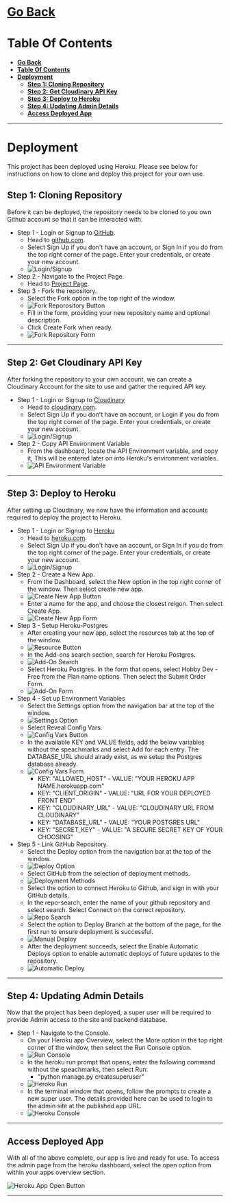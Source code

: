 # [**Go Back**](https://github.com/lukebinmore/guideshare-api)

# **Table Of Contents**
- [**Go Back**](#go-back)
- [**Table Of Contents**](#table-of-contents)
- [**Deployment**](#deployment)
  - [**Step 1: Cloning Repository**](#step-1-cloning-repository)
  - [**Step 2: Get Cloudinary API Key**](#step-2-get-cloudinary-api-key)
  - [**Step 3: Deploy to Heroku**](#step-3-deploy-to-heroku)
  - [**Step 4: Updating Admin Details**](#step-4-updating-admin-details)
  - [**Access Deployed App**](#access-deployed-app)

***

# **Deployment**

This project has been deployed using Heroku. Please see below for instructions on how to clone and deploy this project for your own use.

## **Step 1: Cloning Repository**

Before it can be deployed, the repository needs to be cloned to you own Github account so that it can be interacted with.

 - Step 1 - Login or Signup to [GitHub](https://github.com/).
   - Head to [github.com](https://github.com/).
   - Select Sign Up if you don't have an account, or Sign In if you do from the top right corner of the page. Enter your credentials, or create your new account.
   - ![Login/Signup](./deployment/github-login-signup.png)
 - Step 2 - Navigate to the Project Page.
   - Head to [Project Page](https://github.com/lukebinmore/guideshare-api).
 - Step 3 - Fork the repository.
   - Select the Fork option in the top right of the window.
   - ![Fork Reporository Button](./deployment/github-fork-button.png)
   - Fill in the form, providing your new repository name and optional description.
   - Click Create Fork when ready.
   - ![Fork Repository Form](./deployment/github-fork-form.png)

***

## **Step 2: Get Cloudinary API Key**

After forking the repository to your own account, we can create a Cloudinary Account for the site to use and gather the required API key.

 - Step 1 - Login or Signup to [Cloudinary](https://cloudinary.com/)
   - Head to [cloudinary.com](https://cloudinary.com/).
   - Select Sign Up if you don't have an account, or Login if you do from the top right corner of the page. Enter your credentials, or create your new account.
   - ![Login/Signup](./deployment/cloudinary-login-signup.png)
 - Step 2 - Copy API Environment Variable
   - From the dashboard, locate the API Environment variable, and copy it, This will be entered later on into Heroku's environment variables.
   - ![API Environment Variable](./deployment/cloudinary-api-environment-variable.png)

***

## **Step 3: Deploy to Heroku**

After setting up Cloudinary, we now have the information and accounts required to deploy the project to Heroku.

- Step 1 - Login or Signup to [Heroku](https://www.heroku.com/)
  - Head to [heroku.com](https://www.heroku.com/).
  - Select Sign Up if you don't have an account, or Sign In if you do from the top right corner of the page. Enter your credentials, or create your new account.
  - ![Login/Signup](./deployment/heroku-login-signup.png)
- Step 2 - Create a New App.
  - From the Dashboard, select the New option in the top right corner of the window. Then select create new app.
  - ![Create New App Button](./deployment/heroku-new-app-button.png)
  - Enter a name for the app, and choose the closest reigon. Then select Create App.
  - ![Create New App Form](./deployment/heroku-new-app-form.png)
- Step 3 - Setup Heroku-Postgres
  - After creating your new app, select the resources tab at the top of the window.
  - ![Resource Button](./deployment/heroku-navbar.png)
  - In the Add-ons search section, search for Heroku Postgres.
  - ![Add-On Search](./deployment/heroku-add-on-search.png)
  - Select Heroku Postgres. In the form that opens, select Hobby Dev - Free from the Plan name options. Then select the Submit Order Form.
  - ![Add-On Form](./deployment/heroku-add-on-form.png)
- Step 4 - Set up Environment Variables
  - Select the Settings option from the navigation bar at the top of the window.
  - ![Settings Option](./deployment/heroku-navbar.png)
  - Select Reveal Config Vars.
  - ![Config Vars Button](./deployment/heroku-config-vars-button.png)
  - In the available KEY and VALUE fields, add the below variables without the speachmarks and select Add for each entry. The DATABASE_URL should alrady exist, as we setup the Postgres database already.
  - ![Config Vars Form](./deployment/heroku-config-vars-form.png)
    - KEY: "ALLOWED_HOST" - VALUE: "YOUR HEROKU APP NAME.herokuapp.com"
    - KEY: "CLIENT_ORIGIN" - VALUE: "URL FOR YOUR DEPLOYED FRONT END"
    - KEY: "CLOUDINARY_URL" - VALUE: "CLOUDINARY URL FROM CLOUDINARY"
    - KEY: "DATABASE_URL" - VALUE: "YOUR POSTGRES URL"
    - KEY: "SECRET_KEY" - VALUE: "A SECURE SECRET KEY OF YOUR CHOOSING"
- Step 5 - Link GitHub Repository.
  - Select the Deploy option from the navigation bar at the top of the window.
  - ![Deploy Option](./deployment/heroku-navbar.png)
  - Select GitHub from the selection of deployment methods.
  - ![Deployment Methods](./deployment/heroku-deployment-methods.png)
  - Select the option to connect Heroku to Github, and sign in with your GitHub details.
  - In the repo-search, enter the name of your github repository and select search. Select Connect on the correct repository.
  - ![Repo Search](./deployment/heroku-repo-search.png)
  - Select the option to Deploy Branch at the bottom of the page, for the first run to ensure deployment is successful.
  - ![Manual Deploy](./deployment/heroku-deploy-manual.png)
  - After the deployment succeeds, select the Enable Automatic Deploys option to enable automatic deploys of future updates to the repository.
  - ![Automatic Deploy](./deployment/heroku-deploy-automatic.png)

***

## **Step 4: Updating Admin Details**

Now that the project has been deployed, a super user will be required to provide Admin access to the site and backend database.

 - Step 1 - Navigate to the Console.
   - On your Heroku app Overview, select the More option in the top right corner of the window, then select the Run Console option.
   - ![Run Console](deployment/heroku-run-console.png)
   - In the heroku run prompt that opens, enter the following command without the speachmarks, then select Run:
     - "python manage.py createsuperuser"
   - ![Heroku Run](deployment/heroku-run.png)
   - In the terminal window that opens, follow the prompts to create a new super user. The details provided here can be used to login to the admin site at the published app URL.
   - ![Heroku Console](deployment/heroku-console.png)

***

## **Access Deployed App**

With all of the above complete, our app is live and ready for use. To access the admin page from the heroku dashboard, select the open option from within your apps overview section.

![Heroku App Open Button](./deployment/heroku-open-button.png)

***